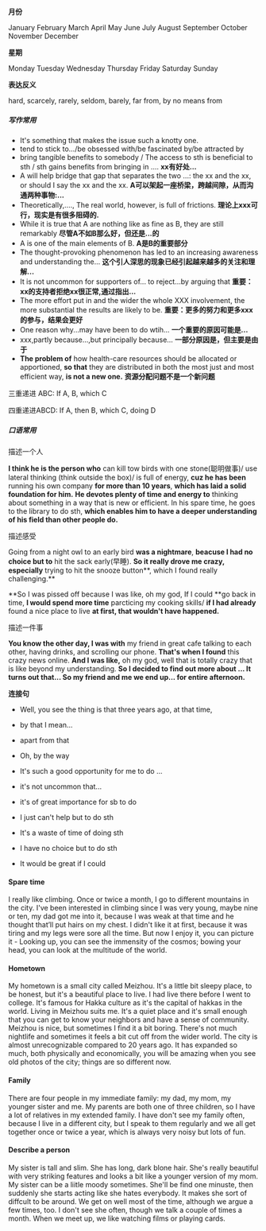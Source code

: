 **月份**

January February March April May June July August September October November December

**星期**

Monday Tuesday Wednesday Thursday Friday Saturday Sunday 

**表达反义**

hard, scarcely, rarely, seldom, barely, far from, by no means from

##### **写作常用**

- It's something that makes the issue such a knotty one. 
- tend to stick to.../be obsessed with/be fascinated by/be attracted by
- bring tangible benefits to somebody / The access to sth is beneficial to sth / sth gains benefits from bringing in .... **xx有好处...**
- A will help bridge that gap that separates the two ...: the xx and the xx, or should I say the xx and the xx. **A可以架起一座桥梁，跨越间隙，从而沟通两种事物:...**
- Theoretically,...., The real world, however, is full of frictions. **理论上xxx可行，现实是有很多阻碍的.**
- While it is true that A are nothing like as fine as B, they are still remarkably **尽管A不如B那么好，但还是...的**
- A is one of the main elements of B.  **A是B的重要部分**
- The thought-provoking phenomenon has led to an increasing awareness and understanding the... **这个引人深思的现象已经引起越来越多的关注和理解...**
- It is not uncommon for supporters of... to reject...by arguing that **重要：xx的支持者拒绝xx很正常,通过指出...**
- The more effort put in and the wider the whole XXX involvement, the more substantial the results are likely to be.  **重要：更多的努力和更多xxx的参与，结果会更好**
- One reason why...may have been to do wtih... **一个重要的原因可能是...**
- xxx,partly because...,but principally because... **一部分原因是，但主要是由于**
- **The problem of** how health-care resources should be allocated or apportioned, **so that** they are distributed in both the most just and most efficient way, **is not a new one.** **资源分配问题不是一个新问题**

三重递进 ABC: If A, B, which C

四重递进ABCD: If A, then B, which C, doing D

##### 口语常用

描述一个人

**I think he is the person who** can kill tow birds with one stone(聪明做事)/ use lateral thinking (think outside the box)/ is full of energy, **cuz he has been** running his own company **for more than 10 years**, **which has laid a solid foundation for him.** **He devotes plenty of time and energy to** thinking about something in a way that is new or efficient. In his spare time, he goes to the library to do sth, **which enables him to have a deeper understanding of his field than other people do.**

描述感受

Going from a night owl to an early bird **was a nightmare**, **beacuse I had no choice but to** hit the sack early(早睡). **So it really drove me crazy, especially** trying to hit the snooze button**, which I found really challenging.** 

**So I was pissed off because I was like, oh my god, If I could **go back in time, **I would spend more time** parcticing my cooking skills/ **if I had already** found a nice place to live **at first, that wouldn't have happened.**

描述一件事

**You know the other day, I was with** my friend in great cafe talking to each other, having drinks, and scrolling our phone. **That's when I found** this crazy news online. **And I was like,** oh my god, well that is totally crazy that is like beyond my understanding. **So I decided to find out more about ... It turns out that... So my friend and me we end up... for entire afternoon.**  

**连接句**

- Well, you see the thing is that three years ago, at that time, 

- by that I mean...
- apart from that
- Oh, by the way
- It's such a good opportunity for me to do ...
- it's not uncommon that...
- it's of great importance for sb to do
- I just can't help but to do sth
- It's a waste of time of doing sth
- I have no choice but to do sth
- It would be great if I could

#### Spare time

I really like climbing. Once or twice a month, I go to different mountains in the city. I've been interested in climbing since I was very young, maybe nine or ten, my dad got me into it, because I was weak at that time and he thought that’ll put hairs on my chest. I didn't like it at first, because it was tiring and my legs were sore all the time. But now I enjoy it, you can picture it - Looking up, you can see the immensity of the cosmos; bowing your head, you can look at the multitude of the world. 

#### Hometown

My hometown is a small city called Meizhou. It's  a little bit sleepy place, to be honest, but it's a beautiful place to live. I had live there before I went to college. It's famous for Hakka culture as it's the capital of hakkas in the world. Living in Meizhou suits me. It's a quiet place and it's small enough that you can get to know your neighbors and have a sense of community. Meizhou is nice, but sometimes I find it a bit boring. There's not much nightlife and sometimes it feels a bit cut off from the wider world. The city is almost unrecognizable compared to 20 years ago. It has expanded so much, both physically and economically, you will be amazing when you see old photos of the city; things are so different now.

#### Family

There are four people in my immediate family: my dad, my mom, my younger sister and me. My parents are both one of three children, so I have a lot of relatives in my extended family. I have don't see my family often, because I live in a different city, but I speak to them regularly and we all get together once or twice a year, which is always very noisy but lots of fun. 

#### Describe a person

My sister is tall and slim. She has long, dark blone hair. She's really beautiful with very striking features and looks a bit like a younger version of my mom. My sister can be a liitle moody sometimes. She'll be find one minuste, then suddenly she starts acting like she hates everybody. It makes she sort of diffcult to be around. We get on well most of the time, although we argue a few times, too. I don't see she often, though we talk a couple of times a month. When we meet up, we like watching films or playing cards.






